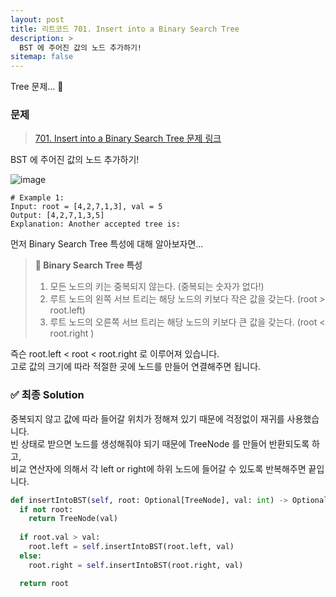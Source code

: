 ```yaml
---
layout: post
title: 리트코드 701. Insert into a Binary Search Tree
description: >
  BST 에 주어진 값의 노드 추가하기!
sitemap: false
---
```


Tree 문제... 🎋

### 문제
> [701. Insert into a Binary Search Tree 문제 링크](https://leetcode.com/problems/insert-into-a-binary-search-tree/description/?envType=study-plan&id=data-structure-i)

BST 에 주어진 값의 노드 추가하기!

![image](https://user-images.githubusercontent.com/93169519/231196434-8bfbeaa6-0397-4a63-b34f-0938388820ee.png)

```text
# Example 1:
Input: root = [4,2,7,1,3], val = 5
Output: [4,2,7,1,3,5]
Explanation: Another accepted tree is:
```

먼저 Binary Search Tree 특성에 대해 알아보자면...
> **🤔 Binary Search Tree 특성**
> 1. 모든 노드의 키는 중복되지 않는다. (중복되는 숫자가 없다!)
> 2. 루트 노드의 왼쪽 서브 트리는 해당 노드의 키보다 작은 값을 갖는다. (root > root.left)
> 3. 루트 노드의 오른쪽 서브 트리는 해당 노드의 키보다 큰 값을 갖는다. (root < root.right )

즉슨 root.left < root < root.right 로 이루어져 있습니다.
<br>
고로 값의 크기에 따라 적절한 곳에 노드를 만들어 연결해주면 됩니다.


### ✅ 최종 Solution

중복되지 않고 값에 따라 들어갈 위치가 정해져 있기 때문에 걱정없이 재귀를 사용했습니다.
<br>
빈 상태로 받으면 노드를 생성해줘야 되기 때문에 TreeNode 를 만들어 반환되도록 하고,
<br>
비교 연산자에 의해서 각 left or right에 하위 노드에 들어갈 수 있도록 반복해주면 끝입니다. 

```python
def insertIntoBST(self, root: Optional[TreeNode], val: int) -> Optional[TreeNode]:
  if not root: 
    return TreeNode(val)
  
  if root.val > val:
    root.left = self.insertIntoBST(root.left, val)
  else:
    root.right = self.insertIntoBST(root.right, val)

  return root
```

